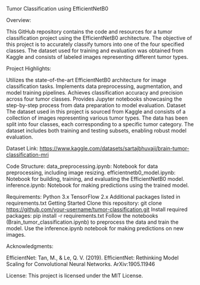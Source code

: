 


Tumor Classification using EfficientNetB0


Overview:

This GitHub repository contains the code and resources for a tumor classification project using the EfficientNetB0 architecture. The objective of this project is to accurately classify tumors into one of the four specified classes. The dataset used for training and evaluation was obtained from Kaggle and consists of labeled images representing different tumor types.

Project Highlights:

Utilizes the state-of-the-art EfficientNetB0 architecture for image classification tasks.
Implements data preprocessing, augmentation, and model training pipelines.
Achieves classification accuracy and precision across four tumor classes.
Provides Jupyter notebooks showcasing the step-by-step process from data preparation to model evaluation.
Dataset
The dataset used in this project is sourced from Kaggle and consists of a collection of images representing various tumor types. The data has been split into four classes, each corresponding to a specific tumor category. The dataset includes both training and testing subsets, enabling robust model evaluation.

Dataset Link: https://www.kaggle.com/datasets/sartajbhuvaji/brain-tumor-classification-mri

Code Structure:
data_preprocessing.ipynb: Notebook for data preprocessing, including image resizing.
efficientnetb0_model.ipynb: Notebook for building, training, and evaluating the EfficientNetB0 model.
inference.ipynb: Notebook for making predictions using the trained model.

Requirements:
Python 3.x
TensorFlow 2.x
Additional packages listed in requirements.txt
Getting Started
Clone this repository: git clone https://github.com/your-username/tumor-classification.git
Install required packages: pip install -r requirements.txt
Follow the notebooks (Brain_tumor_classification.ipynb) to preprocess the data and train the model.
Use the inference.ipynb notebook for making predictions on new images.

Acknowledgments:

EfficientNet: Tan, M., & Le, Q. V. (2019). EfficientNet: Rethinking Model Scaling for Convolutional Neural Networks. ArXiv:1905.11946

License:
This project is licensed under the MIT License.

